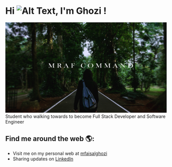 # Hi ![Alt Text](https://emoji.gg/assets/emoji/wavegif_1860.gif), I'm Ghozi !

<img src="banner-YT.png">
Student who walking towards to become Full Stack Developer and Software Engineer


## Find me around the web 🌎: 
- Visit me on my personal web at <a href="https://mrafcommand.herokuapp.com/">mfaisalghozi</a>
- Sharing updates on <a href="https://www.linkedin.com/in/faisal-g-a3122b136/">LinkedIn</a>
